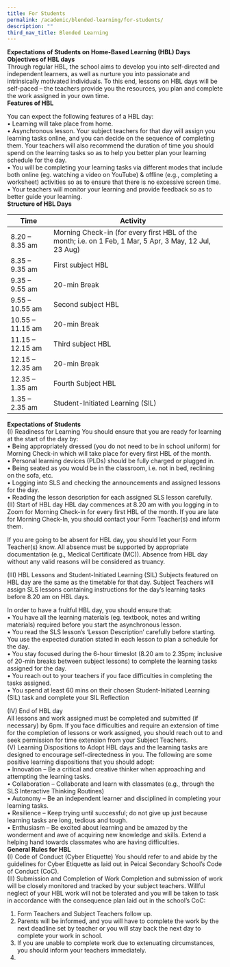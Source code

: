 ```yaml
---
title: For Students
permalink: /academic/blended-learning/for-students/
description: ""
third_nav_title: Blended Learning
---
```

<b>Expectations of Students on Home-Based Learning (HBL) Days</b>
<b>Objectives of HBL days</b><br />
Through regular HBL, the school aims to develop you into self-directed and independent learners, as well as nurture you into passionate and intrinsically motivated individuals. To this end, lessons on HBL days will be self-paced – the teachers provide you the resources, you plan and complete the work  assigned in your own time.<br />
<b>Features of HBL</b><br />

You can expect the following features of a HBL day:<br />
•	Learning will take place from home.<br />
•	Asynchronous lesson. Your subject teachers for that day will assign you learning tasks online, and you can decide on the sequence of completing them. Your teachers will also recommend the duration of time you should spend on the learning tasks so as to help you better plan your learning schedule for the day.<br />
•	You will be completing your learning tasks via different modes that include both online (eg. watching a video on YouTube) & offline (e.g., completing a worksheet) activities so as to ensure that there is no excessive screen time.<br />
•	Your teachers will monitor your learning and provide feedback so as to better guide your learning.<br />
<b>Structure of HBL Days</b><br />


| Time | Activity | |
| ----------- | -------- | -------- |
| 8.20 – 8.35 am    | Morning Check-in (for every first HBL of the month; i.e. on 1 Feb, 1 Mar, 5 Apr, 3 May, 12 Jul, 23 Aug)    |     |
8.35 – 9.35 am   | First subject HBL    |     |
9.35 – 9.55 am   | 20-min Break    |     |
9.55 – 10.55 am   | Second subject HBL    |     |
10.55 – 11.15 am   | 20-min Break    |     |
11.15 – 12.15 am    | Third subject HBL    |     |
12.15 – 12.35 am      | 20-min Break    |     |
12.35 – 1.35 am      | Fourth Subject HBL    |     |
1.35 – 2.35 am     | Student-Initiated Learning (SIL)    |     |<br /> 

<b>Expectations of Students</b><br />
	(I)	Readiness for Learning
You should ensure that you are ready for learning at the start of the day by:<br />
•	Being appropriately dressed (you do not need to be in school uniform) for Morning Check-in which will take place for every first HBL of the month.<br /> 
•	Personal learning devices (PLDs) should be fully charged or plugged in.<br />
•	Being seated as you would be in the classroom, i.e. not in bed, reclining on the sofa, etc.<br />
•	Logging into SLS and checking the announcements and assigned lessons for the day.<br />
•	Reading the lesson description for each assigned SLS lesson carefully.<br />
(II)	Start of HBL day
HBL day commences at 8.20 am with you logging in to Zoom for Morning Check-in for every first HBL of the month. If you are late for Morning Check-In, you should contact your Form Teacher(s) and inform them.<br/>

If you are going to be absent for HBL day, you should let your Form Teacher(s) know. All absence must be supported by appropriate documentation (e.g., Medical Certificate (MC)). Absence from
HBL day without any valid reasons will be considered as truancy.<br/>

(III)	HBL Lessons and Student-Initiated Learning (SIL)
Subjects featured on HBL day are the same as the timetable for that day. Subject Teachers will
assign SLS lessons containing instructions for the day’s learning tasks before 8.20 am on HBL days.<br/>

In order to have a fruitful HBL day, you should ensure that:<br/>
•	You have all the learning materials (eg. textbook, notes and writing materials) required before you start the asynchronous lesson.<br/>
•	You read the SLS lesson’s ‘Lesson Description’ carefully before starting. You use the expected duration stated in each lesson to plan a schedule for the day.<br/>
•	You stay focused during the 6-hour timeslot (8.20 am to 2.35pm; inclusive of 20-min breaks between subject lessons) to complete the learning tasks assigned for the day.<br/>
•	You reach out to your teachers if you face difficulties in completing the tasks assigned.<br/>
• You spend at least 60 mins on their chosen Student-Initiated Learning (SIL) task and complete your SIL Reflection<br/>

(IV)	End of HBL day<br/>
All lessons and work assigned must be completed and submitted (if necessary) by 6pm. If you face difficulties and require an extension of time for the completion of lessons or work assigned, you should reach out to and seek permission for time extension from your Subject Teachers.<br/>
(V)	Learning Dispositions to Adopt
HBL days and the learning tasks are designed to encourage self-directedness in you. The following are some positive learning dispositions that you should adopt:<br/>
•	Innovation – Be a critical and creative thinker when approaching and attempting the learning tasks. <br/>
•	Collaboration – Collaborate and learn with classmates (e.g., through the SLS Interactive Thinking Routines)<br/>
•	Autonomy – Be an independent learner and disciplined in completing your learning tasks.<br/>
•	Resilience – Keep trying until successful; do not give up just because learning tasks are long, tedious and tough. <br/>
•	Enthusiasm – Be excited about learning and be amazed by the wonderment and awe of acquiring new knowledge and skills. Extend a helping hand towards classmates who are having difficulties.<br/>
<b>General Rules for HBL</b><br />
(I)	Code of Conduct (Cyber Etiquette)
You should refer to and abide by the guidelines for Cyber Etiquette as laid out in Peicai Secondary School’s Code of Conduct (CoC).<br />
(II)	Submission and Completion of Work
Completion and submission of work will be closely monitored and tracked by your subject teachers. Willful neglect of your HBL work will not be tolerated and you will be taken to task in accordance with the consequence plan laid out in the school’s CoC:<br />
1.	Form Teachers and Subject Teachers follow up.<br />
2.	Parents will be informed, and you will have to complete the work by the next deadline set by teacher or you will stay back the next day to complete your work in school.<br />
3.	If you are unable to complete work due to extenuating circumstances, you should inform your teachers immediately.<br />
4.	

